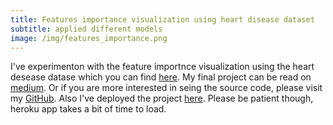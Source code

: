 ```yaml
---
title: Features importance visualization using heart disease dataset
subtitle: applied different models
image: /img/features_importance.png
---
```

I've experimenton with the feature importnce visualization using the heart desease datase which you can find [here](https://www.kaggle.com/ronitf/heart-disease-uci).
My final project can be read on [medium](https://medium.com/@evgeniy.dudeyko/creating-the-models-to-predict-a-heart-disease-with-the-features-importances-visualization-5542c447e99f).
Or if you are more interested in seing the source code, please visit my [GitHub](https://github.com/Edudeiko/DS-Unit-2-Applied-Modeling/blob/master/E_D_heart__disease_prediction.ipynb).
Also I've deployed the project [here](https://heartdiseasepredictionbyed.herokuapp.com). Please be patient though, heroku app takes a bit of time to load.
